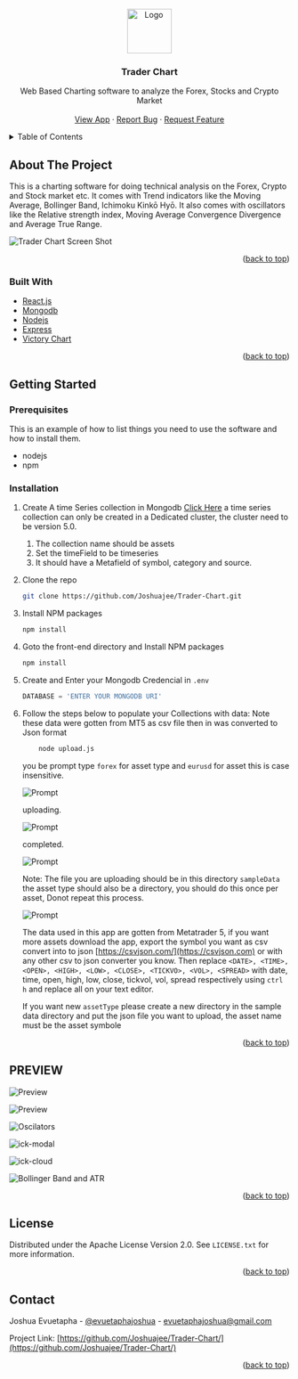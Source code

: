 <div id="top"></div>

<!-- PROJECT LOGO -->
<br />
<div align="center">
  <a href="https://github.com/Joshuajee/Trader-Chart/">
    <img src="images/logo.png" alt="Logo" width="80" height="80">
  </a>

  <h3 align="center">Trader Chart</h3>

  <p align="center">
    Web Based Charting software to analyze the Forex, Stocks and Crypto Market
    <br />
    <br />
    <a href="https://trader-chart.herokuapp.com/">View App</a>
    ·
    <a href="https://github.com/Joshuajee/Trader-Chart/issues">Report Bug</a>
    ·
    <a href="https://github.com/Joshuajee/Trader-Chart/issues">Request Feature</a>
  </p>
</div>



<!-- TABLE OF CONTENTS -->
<details>
  <summary>Table of Contents</summary>
  <ol>
    <li>
      <a href="#about-the-project">About The Project</a>
      <ul>
        <li><a href="#built-with">Built With</a></li>
      </ul>
    </li>
    <li>
      <a href="#getting-started">Getting Started</a>
      <ul>
        <li><a href="#prerequisites">Prerequisites</a></li>
        <li><a href="#installation">Installation</a></li>
      </ul>
    </li>
    <li><a href="#preview">Preview</a></li>
    <li><a href="#license">License</a></li>
    <li><a href="#contact">Contact</a></li>
  </ol>
</details>



<!-- ABOUT THE PROJECT -->
## About The Project

This is a charting software for doing technical analysis on the Forex, Crypto and Stock market etc. It comes with Trend indicators like the Moving Average, Bollinger Band, Ichimoku Kinkō Hyō. It also comes with oscillators like the Relative strength index, Moving Average Convergence Divergence and Average True Range.

![Trader Chart Screen Shot](./images/chart.png "App screenshot")

<p align="right">(<a href="#top">back to top</a>)</p>



### Built With


* [React.js](https://reactjs.org/)
* [Mongodb](https://www.mongodb.com/)
* [Nodejs](https://nodejs.org/)
* [Express](https://expressjs.com/)
* [Victory Chart](https://formidable.com/open-source/victory/)


<p align="right">(<a href="#top">back to top</a>)</p>



<!-- GETTING STARTED -->
## Getting Started


### Prerequisites

This is an example of how to list things you need to use the software and how to install them.

* nodejs
* npm

### Installation


1. Create A time Series collection in Mongodb [Click Here](https://docs.mongodb.com/manual/core/timeseries-collections/)
    a time series collection can only be created in a Dedicated cluster, the cluster need to be version 5.0.
    1. The collection name should be assets
    2. Set the timeField to be timeseries
    3. It should have a Metafield of symbol, category and source.
2. Clone the repo
   ```sh
   git clone https://github.com/Joshuajee/Trader-Chart.git
   ```
3. Install NPM packages
   ```sh
   npm install
   ```
4. Goto the front-end directory and Install NPM packages
   ```sh
   npm install
   ```
5. Create and Enter your Mongodb Credencial in `.env`
   ```js
   DATABASE = 'ENTER YOUR MONGODB URI'
   ```
6. Follow the steps below to populate your Collections with data:
    Note these data were gotten from MT5 as csv file then in was converted to Json format

    ```sh
        node upload.js
    ```
    you be prompt type `forex` for asset type and `eurusd` for asset this is case insensitive.

    ![Prompt](./images/prompt-upload.png "App screenshot")

    uploading.

    ![Prompt](./images/uploading.png "App screenshot")

    completed.
    
    ![Prompt](./images/completed.png "App screenshot")

    Note: 
    The file you are uploading should be in this directory `sampleData` the asset type should also be a directory, you should do this once per asset, Donot repeat this process.

    ![Prompt](./images/files.png "App screenshot")

    The data used in this app are gotten from Metatrader 5, if you want more assets download the app, export the symbol you want as csv convert into to json [https://csvjson.com/](https://csvjson.com) or with any other csv to json converter you know. 
    Then replace `<DATE>, <TIME>, <OPEN>, <HIGH>, <LOW>, <CLOSE>, <TICKVO>, <VOL>, <SPREAD>` with
    date, time, open, high, low, close, tickvol, vol, spread respectively using `ctrl h` and replace all on your text editor.

    If you want new `assetType` please create a new directory in the sample data directory and put the json file you want to upload, the asset name must be the asset symbole


<p align="right">(<a href="#top">back to top</a>)</p>



<!-- USAGE EXAMPLES -->
## PREVIEW

  ![Preview](./images/indicators.png "App screenshot")

  ![Preview](./images/ma-modal.png "App screenshot")

  ![Oscilators](./images/oscilators.png "App screenshot")

  ![ick-modal](./images/ick-modal.png "App screenshot")

  ![ick-cloud](./images/ick-cloud.png "App screenshot")

  ![Bollinger Band and ATR](./images/bb-atr.png "App screenshot")



<p align="right">(<a href="#top">back to top</a>)</p>


## License

Distributed under the Apache License Version 2.0. See `LICENSE.txt` for more information.

<p align="right">(<a href="#top">back to top</a>)</p>



<!-- CONTACT -->
## Contact

Joshua Evuetapha - [@evuetaphajoshua](https://twitter.com/evuetaphajoshua) - evuetaphajoshua@gmail.com

Project Link: [https://github.com/Joshuajee/Trader-Chart/](https://github.com/Joshuajee/Trader-Chart/)

<p align="right">(<a href="#top">back to top</a>)</p>

